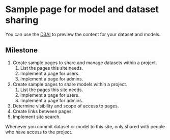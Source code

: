 # Sample page for model and dataset sharing

You can use the [D3AI](https://github.com/quarterrr/) to preview the content for your dataset and models.

## Milestone
1. Create sample pages to share and manage datasets within a project.
   1. List the pages this site needs.
   2. Implement a page for users.
   3. Implement a page for admins.
2. Create sample pages to share models within a project.
   1. List the pages this site needs.
   2. Implement a page for users.
   3. Implement a page for admins.
3. Determine visibility and scope of access to pages.
2. Create links between pages.
3. Implement site search.

Whenever you commit dataset or model to this site, only shared with people who have access to the project.
